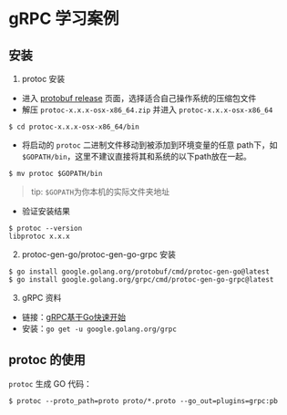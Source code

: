 # gRPC 学习案例

## 安装
1. protoc 安装

- 进入 [protobuf release](https://github.com/protocolbuffers/protobuf/releases) 页面，选择适合自己操作系统的压缩包文件
- 解压 `protoc-x.x.x-osx-x86_64.zip` 并进入 `protoc-x.x.x-osx-x86_64`
```
$ cd protoc-x.x.x-osx-x86_64/bin
```
- 将启动的 `protoc` 二进制文件移动到被添加到环境变量的任意 path下，如 `$GOPATH/bin`，这里不建议直接将其和系统的以下path放在一起。
```
$ mv protoc $GOPATH/bin
```
>tip: `$GOPATH`为你本机的实际文件夹地址
- 验证安装结果
```
$ protoc --version
libprotoc x.x.x
```

2. protoc-gen-go/protoc-gen-go-grpc 安装
```
$ go install google.golang.org/protobuf/cmd/protoc-gen-go@latest
$ go install google.golang.org/grpc/cmd/protoc-gen-go-grpc@latest
```

3. gRPC 资料
- 链接：[gRPC基于Go快速开始](https://grpc.io/docs/languages/go/quickstart/)
- 安装：`go get -u google.golang.org/grpc`

## protoc 的使用
`protoc` 生成 GO 代码：
```
$ protoc --proto_path=proto proto/*.proto --go_out=plugins=grpc:pb
```